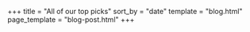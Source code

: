 +++
title = "All of our top picks"
sort_by = "date"
template = "blog.html"
page_template = "blog-post.html"
+++